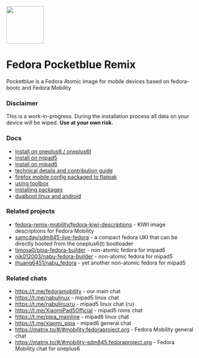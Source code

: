 <picture>
  <source media="(prefers-color-scheme: dark)" srcset="docs/icons/fedora_remix_dark.svg">
  <source media="(prefers-color-scheme: light)" srcset="docs/icons/fedora_remix_light.svg">
  <img src="assets/logo-light.svg" height="100">
</picture>

# Fedora Pocketblue Remix

Pocketblue is a Fedora Atomic image for mobile devices based on fedora-bootc and Fedora Mobility

### Disclaimer

This is a work-in-progress. During the installation process all data on your device will be wiped.
**Use at your own risk.**

### Docs

- [install on oneplus6 / oneplus6t](docs/oneplus6.md)
- [install on mipad5](docs/mipad5.md)
- [install on mipad6](docs/mipad6.md)
- [technical details and contribution guide](docs/contributing.md)
- [firefox mobile config packaged to flatpak](https://github.com/pocketblue/pocketblue.github.io)
- [using toolbox](docs/toolbox.md)
- [installing packages](docs/installing-packages.md)
- [dualboot linux and android](https://github.com/pocketblue/dualboot/)

### Related projects

- [fedora-remix-mobility/fedora-kiwi-descriptions](https://github.com/fedora-remix-mobility/fedora-kiwi-descriptions) - KIWI image descriptions for Fedora Mobility
- [samcday/sdm845-live-fedora](https://github.com/samcday/sdm845-live-fedora) - a compact fedora UKI that can be directly booted from the oneplus6(t) bootloader
- [timoxa0/pipa-fedora-builder](https://github.com/timoxa0/pipa-fedora-builder) - non-atomic fedora for mipad6
- [nik012003/nabu-fedora-builder](https://github.com/nik012003/nabu-fedora-builder) - non-atomic fedora for mipad5
- [jhuang6451/nabu_fedora](https://github.com/jhuang6451/nabu_fedora) - yet another non-atomic fedora for mipad5

### Related chats

- https://t.me/fedoramobility - our main chat
- https://t.me/nabulinux - mipad5 linux chat
- https://t.me/nabulinuxru - mipad5 linux chat (ru)
- https://t.me/XiaomiPad5Official - mipad5 roms chat
- https://t.me/pipa_mainline - mipad6 linux chat
- https://t.me/xiaomi_pipa - mipad6 general chat
- https://matrix.to/#/#mobility:fedoraproject.org - Fedora Mobility general chat
- https://matrix.to/#/#mobility-sdm845:fedoraproject.org - Fedora Mobility chat for oneplus6


